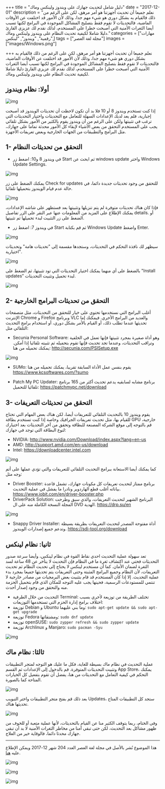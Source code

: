 +++
title = "دليل شامل لتحديث جهازك على ويندوز ولينكس وماك"
date = "2017-12-01"
description = "نعلم جميعا أن تحديث أجهزتنا هو أمر مرهق، لكن على الرغم من ذلك فالقيام به بشكل دوري هو شيء مهم جدا، وذلك لأن الأمور قد اختلفت عن الأوقات الماضية، فالتحديثات لا تقوم فقط بتصليح المشاكل الموجودة في البرامج لكنها تسبب أيضا الثغرات الأمنية التي أصبحت خطرا على المستخدم، لذلك نقدم لك عزيزي القارئ دليلا شاملا لكيفية تحديث النظام على ويندوز ولينكس وماك."
categories = ["مهارات رقمية", "ويندوز", "لينكس",]
tags = ["مجلة لغة العصر"]
images = ["images/Windows.png"]

+++
نعلم جميعا أن تحديث أجهزتنا هو أمر مرهق، لكن على الرغم من ذلك فالقيام به بشكل دوري هو شيء مهم جدا، وذلك لأن الأمور قد اختلفت عن الأوقات الماضية، فالتحديثات لا تقوم فقط بتصليح المشاكل الموجودة في البرامج لكنها تسبب أيضا الثغرات الأمنية التي أصبحت خطرا على المستخدم، لذلك نقدم لك عزيزي القارئ دليلا شاملا لكيفية تحديث النظام على ويندوز ولينكس وماك.

## أولا: نظام ويندوز

![img](images/Windows.png)

إذا كنت تستخدم ويندوز 8 أو 10 فلا بد أن تكون لاحظت أن تحديثات الويندوز قد أصبحت إجبارية، فلم يعد لديك الإعدادات السهلة للتعامل مع التحديثات واختيار التحديثات التي ترغب في تثبيتها ولكن على الرغم من أن ويندوز يقوم بالكثير من الأمور بشكل تلقائي يجب على المستخدم التحقق من بعض الأشياء لإبقاء كل الأمور محدثة تماما على جهازك، مثل البرامج والتطبيقات من الجهات الخارجية وبعض تعريفات الأجهزة.

## 1- التحقق من تحديثات النظام

-  في ويندوز 8 و10:
اضغط زر Start ثم ابحث عن windows update واختر Windows Update Settings.

![img](images/W1.png)

يمكنك الضغط على زر Check for updates للتحقق من وجود تحديثات جديدة دائما، في حالة عدم قيام الويندوز بتحميلها تلقائيا.

![img](images/W2.png)

فإذا كان هناك تحديثات متوفرة لم يتم تنزيلها وتثبيتها بعد فستظهر على شاشه الإعدادات، يمكنك الإطلاع على المزيد من المعلومات عنها عبر النقر على الزر تفاصيل details.  أو الضغط على زر التثبيت لبدء تحميلها ثم تثبيتها.
-  في ويندوز 7:
اضغط زر Start ثم قم بكتابة Windows Update واضغط Enter.

![img](images/W3.png)

سيظهر لك نافذة التحكم في التحديثات، وستجدها مقسمة إلى "تحديثات هامة" وتحديثات اختيارية".

![img](images/W4.png)

 بالضغط على أي منهما يمكنك اختيار التحديثات التي تود تثبيتها، ثم الضغط على "Install updates” لبدء تحميل وتثبيت التحديثات.

![img](images/W5.png)

## 2- التحقق من تحديثات البرامج الخارجية

أغلب البرامج التي نستخدمها تحتوي على خيار للتحقق من التحديثات، مثل متصفحات الإنترنت Chrome و Firefox وبرنامج VLC والعديد من البرامج الأخري. فيمكنك إما تحديثها عندما تطلب ذلك، أو القيام بالأمر بشكل دوري، أو استخدام برامج التحديث التلقائي مثل:

- Secunia Personal Software:
وهو أداة صغيرة بمجرد تثبيتها فإنها تعمل في الخلفية وتراقب التحديثات، وعندما تجد تحديث فإنها تقوم بتحميله ثم تثبيته تلقائيا إذا أمكن. 
يمكنك تحميله من هنا: http://secunia.com/PSISetup.exe

![img](images/P1.png)

- SUMo: يقوم بنفس عمل الأداة السابقة تقريبا، يمكنك تحميله من هنا
https://www.kcsoftwares.com/?sumo

- Patch My PC Updater: برنامج مشابه لسابقيه يدعم تحديث أكثر من 165 برنامج تلقائيا للتحميل: https://patchmypc.net/download

## 3- التحقق من تحديثات التعريفات

يقوم ويندوز 10 بالتحديث التلقائي للتعريفات أيضا، لكن هناك بعض المهام التي تحتاج للقيام بها، مثل تحديث تعريفات الجرافيك وخاصة إذا كنت تستخدم بطاقة GPU خارجية، قم بالتوجه إلى موقع الشركة المصنعة للبطاقة وتحقق من آخر التحديثات بعد اختيارك لنوع البطاقة التي توجد في جهازك:

- NVIDIA: http://www.nvidia.com/Download/index.aspx?lang=en-us
- AMD: http://support.amd.com/en-us/download
- Intel: https://downloadcenter.intel.com

![img](images/GPU.jpg)

كما يمكنك أيضا الاستعانة ببرامج التحديث التلقائي للتعريفات والتي تؤدي عملها على أتم وجه مثل:
- Driver Booster: برنامج ممتاز لتحديث تعريفات كل مكونات جهازك، تشمل قاعدة بياناته أغلب قطع الهاردوير ونادرا ما يفشل في عملية التحديث.
https://www.iobit.com/en/driver-booster.php
- DriverPack Solution: البرنامج الشهير لتحديث التعريفات، والذي سبق وطرحت المجلة النسخة الكاملة منه على ال DVD الهدية.
https://drp.su/en

![img](images/DriverPack.png)

- Snappy Driver Installer: أداة مفتوحة المصدر لتحديث التعريفات بطريقة بسيطة وتدعم جميع إصدارات الويندوز.
https://sdi-tool.org/download

## ثانيا: نظام لينكس

تعد سهولة عملية التحديث احدي نقاط القوة في نظام لينكس، وأيضا سرعة صدور التحديثات فحتي عند اكتشاف ثغرة ما في النظام فإن التحديث لا يتأخر عن 48 ساعة لسد الثغرة لضمان الأمان.
كما أن مستخدم لينكس لا يحتاج إلى تحديث النظام ثم تحديث التعريفات، لأن النظام وجميع البرامج المثبتة وحتى التعريفات يتم تحديثها جميعا بمجرد بدء عملية التحديث. إلا إذا كان المستخدم قد قام بتثبيت بعض البرمجيات من مصادر خارجية لا تنتمي للمستودعات الرسمية، فحينها يجب عليه التوجه للمكان الذي قام بتحميل الحزمة منه والتحقق من وجود إصدار أحدث.

- التحديث من خلال الطرفية Terminal:
تختلف الطريقة من توزيعة لأخري بسبب اختلاف برامج إدارة الحزم التي تستخدمها التوزيعات:
- توزيعة Debian و Ubuntu وما بني عليهما:
`sudo apt-get update && sudo apt-get upgrade`
- توزيعة Fedora ومشتقاتها:
`sudo dnf update`
- توزيعة openSUSE:
`sudo zypper refresh && sudo zypper update`
- توزيعة Archlinux و Manjaro:
`sudo pacman -Syu`

![img](images/UbuntuUpdate.jpg)

## ثالثا: نظام ماك

عملية التحديث في نظام ماك بسيطة للغاية، فكل ما عليك هو التوجه لمتجر التطبيقات وتثبيت التحديثات المتوفرة.
قم بالدخول إلى الإعدادات ثم القسم App Store، يمكنك التحكم في كيفية التعامل مع التحديثات من هنا، يفضل أن تقوم بتفعيل كل الخيارات المتاحة كما بالصورة.

![img](images/Mac1.png)

بعد ذلك قم بفتح متجر التطبيقات واختر التبويب Updates، ستجد كل التطبيقات المتاح تحديثها هناك.

![img](images/Mac2.png)

وفى الختام، ربما يتوقف الكثير منا عن القيام بالتحديثات، لأنها عملية متعبة أو للخوف من ظهور مشاكل بعد التحديث، لكن حتى تبقي آمنا من مخاطر الثغرات الأمنية لا بد أن تبقي جهازك محدثا دائما، فالوقاية خير من العلاج.

---

هذا الموضوع نُشر باﻷصل في مجلة لغة العصر العدد 204 شهر 12-2017 ويمكن الإطلاع عليه [هنا](https://drive.google.com/file/d/1xznMVhH7dSIO7XTOnKykG1pSSrQLtWsx/view?usp=sharing).

![img](images/204-2.png)

![img](images/204-3.png)

![img](images/204-4.png)
